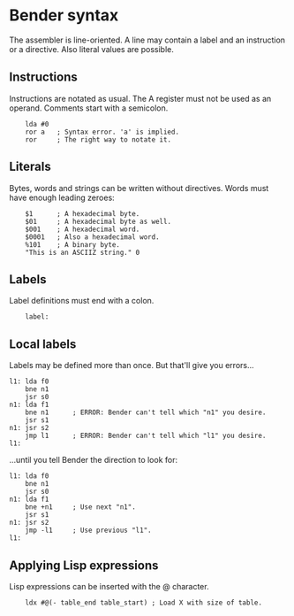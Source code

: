 # Bender syntax

The assembler is line-oriented.  A line may contain a label and an instruction
or a directive. Also literal values are possible.


## Instructions

Instructions are notated as usual.  The A register must not be used as an
operand.  Comments start with a semicolon.

```
    lda #0
    ror a   ; Syntax error. 'a' is implied.
    ror     ; The right way to notate it.
```

## Literals


Bytes, words and strings can be written without directives. Words must have
enough leading zeroes:

```
    $1      ; A hexadecimal byte.
    $01     ; A hexadecimal byte as well.
    $001    ; A hexadecimal word.
    $0001   ; Also a hexadecimal word.
    %101    ; A binary byte.
    "This is an ASCIIZ string." 0
```


## Labels

Label definitions must end with a colon.

```
    label:
```


## Local labels

Labels may be defined more than once.  But that'll give you
errors…

```
l1: lda f0
    bne n1
    jsr s0
n1: lda f1
    bne n1      ; ERROR: Bender can't tell which "n1" you desire.
    jsr s1
n1: jsr s2
    jmp l1      ; ERROR: Bender can't tell which "l1" you desire.
l1:
```

…until you tell Bender the direction to look for:

```
l1: lda f0
    bne n1
    jsr s0
n1: lda f1
    bne +n1     ; Use next "n1".
    jsr s1
n1: jsr s2
    jmp -l1     ; Use previous "l1".
l1:
```


## Applying Lisp expressions

Lisp expressions can be inserted with the @ character.

```
    ldx #@(- table_end table_start) ; Load X with size of table.
```

